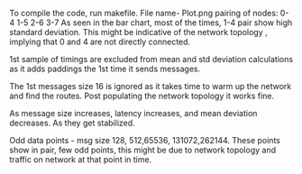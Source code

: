 To compile the code, run makefile.
File name- Plot.png
pairing of nodes: 
0-4
1-5
2-6
3-7
As seen in the bar chart, most of the times, 1-4 pair show high standard deviation.
This might be indicative of the network topology , implying that 0 and 4 are not directly connected. 


1st sample of timings are excluded from mean and std deviation calculations as it adds paddings the 1st time it sends messages. 

The 1st messages size 16 is ignored as it takes time to warm up the network and find the routes. Post populating the network topology it works fine. 

As message size increases, latency increases, and mean deviation decreases. As they get stabilized. 

Odd data points - msg size 128, 512,65536, 131072,262144. These points show in pair, few odd points, this might be due to network topology and traffic on network at that point in time.
